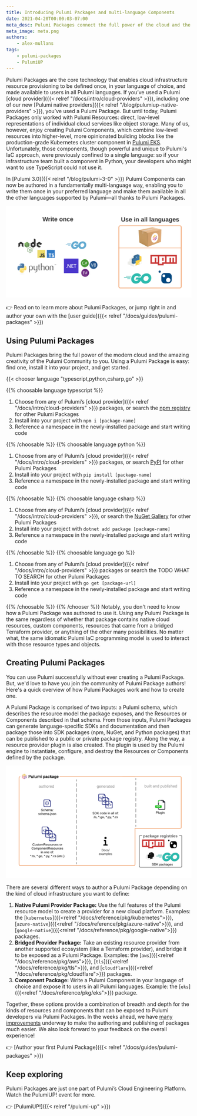 ```yaml
---
title: Introducing Pulumi Packages and multi-language Components
date: 2021-04-20T00:00:03-07:00
meta_desc: Pulumi Packages connect the full power of the cloud and the creativity of the Pulumi Community to the Pulumi Cloud Engineering Platform
meta_image: meta.png
authors:
    - alex-mullans
tags:
    - pulumi-packages
    - PulumiUP
---
```


Pulumi Packages are the core technology that enables cloud infrastructure resource provisioning to be defined once, in your language of choice, and made available to users in all Pulumi languages. If you’ve used a Pulumi [cloud provider]({{< relref "/docs/intro/cloud-providers" >}}), including one of our new [Pulumi native providers]({{< relref "/blog/pulumiup-native-providers" >}}), you’ve used a Pulumi Package. But until today, Pulumi Packages only worked with Pulumi Resources: direct, low-level representations of individual cloud services like object storage. Many of us, however, enjoy creating Pulumi Components, which combine low-level resources into higher-level, more opinionated building blocks like the production-grade Kubernetes cluster component in [Pulumi EKS](https://github.com/pulumi/pulumi-eks/). Unfortunately, those components, though powerful and unique to Pulumi's IaC approach, were previously confined to a single language: so if your infrastructure team built a component in Python, your developers who might want to use TypeScript could not use it.

In [Pulumi 3.0]({{< relref "/blog/pulumi-3-0" >}}) Pulumi Components can now be authored in a fundamentally multi-language way, enabling you to write them once in your preferred language and make them available in all the other languages supported by Pulumi—all thanks to Pulumi Packages.

<!-- more -->

![A diagram showing how Pulumi Package code can be authored in one language and made available in all other languages supported by Pulumi](img/pulumi-package-overview.png)

👉 Read on to learn more about Pulumi Packages, or jump right in and author your own with the [user guide]({{< relref "/docs/guides/pulumi-packages" >}})

## Using Pulumi Packages

Pulumi Packages bring the full power of the modern cloud and the amazing creativity of the Pulumi Community to you. Using a Pulumi Package is easy: find one, install it into your project, and get started.

{{< chooser language "typescript,python,csharp,go" >}}

{{% choosable language typescript %}}

1. Choose from any of Pulumi’s [cloud provider]({{< relref "/docs/intro/cloud-providers" >}}) packages, or search the [npm registry](https://www.npmjs.com/search?q=pulumi) for other Pulumi Packages
1. Install into your project with `npm i [package-name]`
1. Reference a namespace in the newly-installed package and start writing code

{{% /choosable %}}
{{% choosable language python %}}

1. Choose from any of Pulumi’s [cloud provider]({{< relref "/docs/intro/cloud-providers" >}}) packages, or search [PyPI](https://pypi.org/search/?q=pulumi) for other Pulumi Packages
1. Install into your project with `pip install [package-name]`
1. Reference a namespace in the newly-installed package and start writing code

{{% /choosable %}}
{{% choosable language csharp %}}

1. Choose from any of Pulumi’s [cloud provider]({{< relref "/docs/intro/cloud-providers" >}}), or search the [NuGet Gallery](https://www.nuget.org/packages?q=pulumi) for other Pulumi Packages
1. Install into your project with `dotnet add package [package-name]`
1. Reference a namespace in the newly-installed package and start writing code

{{% /choosable %}}
{{% choosable language go %}}

1. Choose from any of Pulumi’s [cloud provider]({{< relref "/docs/intro/cloud-providers" >}}) packages or search the TODO WHAT TO SEARCH for other Pulumi Packages
1. Install into your project with `go get [package-url]`
1. Reference a namespace in the newly-installed package and start writing code

{{% /choosable %}}
{{% /chooser %}}
Notably, you don't need to know how a Pulumi Package was authored to use it. Using any Pulumi Package is the same regardless of whether that package contains native cloud resources, custom components, resources that came from a bridged Terraform provider, or anything of the other many possibilities. No matter what, the same idiomatic Pulumi IaC programming model is used to interact with those resource types and objects.

## Creating Pulumi Packages

You can use Pulumi successfully without ever creating a Pulumi Package. But, we'd love to have you join the community of Pulumi Package authors! Here's a quick overview of how Pulumi Packages work and how to create one.

A Pulumi Package is comprised of two inputs: a Pulumi schema, which describes the resource model the package exposes, and the Resources or Components described in that schema. From those inputs, Pulumi Packages can generate language-specific SDKs and documentation and then package those into SDK packages (npm, NuGet, and Python packages) that can be published to a public or private package registry. Along the way, a resource provider plugin is also created. The plugin is used by the Pulumi engine to instantiate, configure, and destroy the Resources or Components defined by the package.

![A graphic representation of the parts of a Pulumi Package](img/pulumi-package-concepts.png)

There are several different ways to author a Pulumi Package depending on the kind of cloud infrastructure you want to define:

1. **Native Pulumi Provider Package:** Use the full features of the Pulumi resource model to create a provider for a new cloud platform. Examples: the [`kubernetes`]({{<relref "/docs/reference/pkg/kubernetes">}}), [`azure-native`]({{<relref "/docs/reference/pkg/azure-native">}}), and [`google-native`]({{<relref "/docs/reference/pkg/google-native">}}) packages.
2. **Bridged Provider Package:** Take an existing resource provider from another supported ecosystem (like a Terraform provider), and bridge it to be exposed as a Pulumi Package. Examples: the [`aws`]({{<relref "/docs/reference/pkg/aws">}}), [`tls`]({{<relref "/docs/reference/pkg/tls">}}), and [`cloudflare`]({{<relref "/docs/reference/pkg/cloudflare">}}) packages.
3. **Component Package:** Write a Pulumi Component in your language of choice and expose it to users in all Pulumi languages. Example: the [`eks`]({{<relref "/docs/reference/pkg/eks">}}) package.

Together, these options provide a combination of breadth and depth for the kinds of resources and components that can be exposed to Pulumi developers via Pulumi Packages. In the weeks ahead, we have [many improvements](https://github.com/pulumi/pulumi/issues/6804) underway to make the authoring and publishing of packages much easier. We also look forward to your feedback on the overall experience!

👉 [Author your first Pulumi Package]({{< relref "/docs/guides/pulumi-packages" >}})

## Keep exploring

Pulumi Packages are just one part of Pulumi’s Cloud Engineering Platform. Watch the PulumiUP! event for more.

👉 [PulumiUP!]({{< relref "/pulumi-up" >}})
